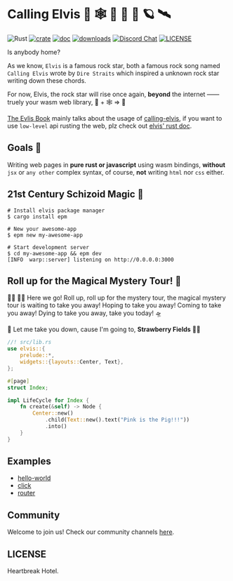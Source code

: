 # Calling Elvis 🦀 🕸  🎸 📡 🚀 🪐 🛰

![Rust](https://github.com/clearloop/leetcode-cli/workflows/Rust/badge.svg)
[![crate](https://img.shields.io/crates/v/elvis.svg)](https://crates.io/crates/elvis)
[![doc](https://img.shields.io/badge/current-docs-brightgreen.svg)](https://docs.rs/elvis/)
[![downloads](https://img.shields.io/crates/d/elvis.svg)](https://crates.io/crates/elvis)
[![Discord Chat](https://img.shields.io/discord/729613877184299019.svg?logo=discord&style=flat-square)](https://discord.gg/dxpefwy)
[![LICENSE](https://img.shields.io/crates/l/elvis.svg)](https://choosealicense.com/licenses/mit/)


Is anybody home?

As we know, `Elvis` is a famous rock star, both a famous rock song named `Calling Elvis` wrote by `Dire Straits` which inspired a unknown rock star writing down these chords.

For now, Elvis, the rock star will rise once again, **beyond** the internet —— truely your wasm web library, 🦀 + 🕸  => 💖

[The Evlis Book][1] mainly talks about the usage of [calling-elvis][2], if you want to use `low-level` api rusting the web, plz check out [elvis' rust doc][3].

## Goals 🎯

Writing web pages in **pure rust or javascript** using wasm bindings, **without** `jsx` or `any other` complex syntax, of course, **not** writing `html` nor `css` either.

## 21st Century Schizoid Magic 🍩

```
# Install elvis package manager
$ cargo install epm

# New your awesome-app
$ epm new my-awesome-app

# Start development server
$ cd my-awesome-app && epm dev
[INFO  warp::server] listening on http://0.0.0.0:3000
```

## Roll up for the Magical Mystery Tour! 🌈

🧙‍♂️ 🤹‍♂️ Here we go! Roll up, roll up for the mystery tour, the magical mystery tour is waiting to take you away! Hoping to take you away! Coming to take you away! Dying to take you away, take you today! 🛸

🎻 Let me take you down, cause I'm going to, **Strawberry Fields** 🧑‍🚀


```rust
//! src/lib.rs
use elvis::{
    prelude::*,
    widgets::{layouts::Center, Text},
};

#[page]
struct Index;

impl LifeCycle for Index {
    fn create(&self) -> Node {
        Center::new()
            .child(Text::new().text("Pink is the Pig!!!"))
            .into()
    }
}
```

## Examples

+ [hello-world][hello-world-example]
+ [click][click-example]
+ [router][router-example]

## Community

Welcome to join us! Check our community channels [here][community].


## LICENSE

Heartbreak Hotel.

[1]: https://elvisjs.github.io/book
[2]: https://github.com/elvisjs/calling-elvis
[3]: https://docs.rs/elvis
[rust.cc]: https://rustcc.cn
[community]: https://elvisjs.github.io/book/community
[hello-world-example]: https://github.com/elvisjs/elvis/tree/master/examples/hello-world
[click-example]: https://github.com/elvisjs/elvis/tree/master/examples/click
[router-example]: https://github.com/elvisjs/elvis/tree/master/examples/router
